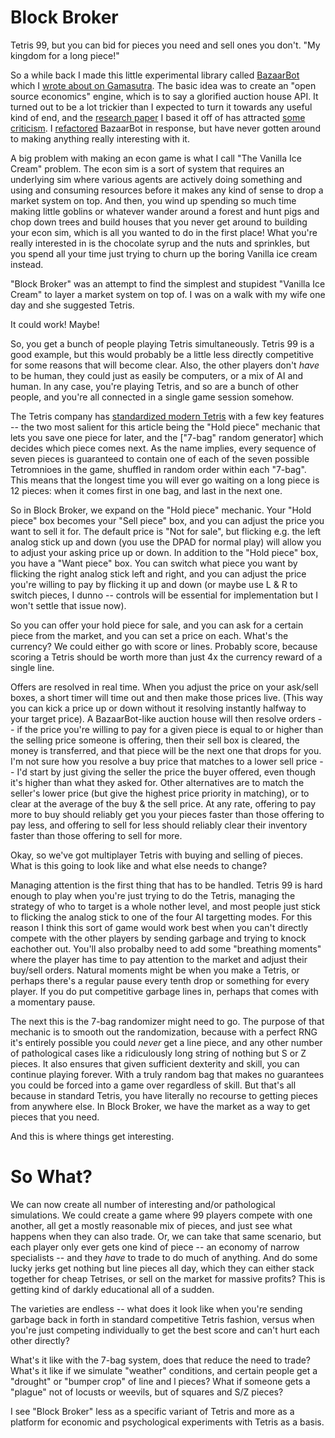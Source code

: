 # Block Broker

Tetris 99, but you can bid for pieces you need and sell ones you don't. 
"My kingdom for a long piece!"

So a while back I made this little experimental library called [BazaarBot](https://github.com/larsiusprime/bazaarBot)
which I [wrote about on Gamasutra](https://www.gamasutra.com/blogs/LarsDoucet/20130603/193491/BazaarBot_An_OpenSource_Economics_Engine.php).
The basic idea was to create an "open source economics" engine, which is to say
a glorified auction house API. It turned out to be a lot trickier than I 
expected to turn it towards any useful kind of end, and the [research paper](https://www.academia.edu/2600455/Emergent_Economies_for_Role_Playing_Games) I 
based it off of has attracted [some criticism](https://github.com/larsiusprime/bazaarBot/issues/17).
I [refactored](https://github.com/larsiusprime/bazaarBot/tree/refactor) BazaarBot
in response, but have never gotten around to making anything really interesting
with it.

A big problem with making an econ game is what I call "The Vanilla Ice Cream" problem.
The econ sim is a sort of system that requires an underlying sim where various
agents are actively doing something and using and consuming resources before it
makes any kind of sense to drop a market system on top. And then, you wind up
spending so much time making little goblins or whatever wander around a forest
and hunt pigs and chop down trees and build houses that you never get around to
building your econ sim, which is all you wanted to do in the first place! What
you're really interested in is the chocolate syrup and the nuts and sprinkles,
but you spend all your time just trying to churn up the boring Vanilla ice 
cream instead.

"Block Broker" was an attempt to find the simplest and stupidest "Vanilla Ice
Cream" to layer a market system on top of. I was on a walk with my wife one day
and she suggested Tetris.

It could work! Maybe!

So, you get a bunch of people playing Tetris simultaneously. Tetris 99 is a good
example, but this would probably be a little less directly competitive for some
reasons that will become clear. Also, the other players don't *have* to be
human, they could just as easily be computers, or a mix of AI and human. In any
case, you're playing Tetris, and so are a bunch of other people, and you're all
connected in a single game session somehow.

The Tetris company has [standardized modern Tetris](https://tetris.fandom.com/wiki/Tetris_Guideline)
with a few key features -- the two most salient for this article being the "Hold
piece" mechanic that lets you save one piece for later, and the ["7-bag" random
generator] which decides which piece comes next. As the name implies, every 
sequence of seven pieces is guaranteed to contain one of each of the seven 
possible Tetromnioes in the game, shuffled in random order within each "7-bag".
This means that the longest time you will ever go waiting on a long piece is 12
pieces: when it comes first in one bag, and last in the next one.

So in Block Broker, we expand on the "Hold piece" mechanic. Your "Hold piece"
box becomes your "Sell piece" box, and you can adjust the price you want to sell
it for. The default price is "Not for sale", but flicking e.g. the left analog 
stick up and down (you use the DPAD for normal play) will allow you to adjust 
your asking price up or down. In addition to the "Hold piece" box, you have a 
"Want piece" box. You can switch what piece you want by flicking the right 
analog stick left and right, and you can adjust the price you're willing to pay
by flicking it up and down (or maybe use L & R to switch pieces, I dunno -- 
controls will be essential for implementation but I won't settle that issue now).

So you can offer your hold piece for sale, and you can ask for a certain piece
from the market, and you can set a price on each. What's the currency? We could
either go with score or lines. Probably score, because scoring a Tetris should
be worth more than just 4x the currency reward of a single line.

Offers are resolved in real time. When you adjust the price on your ask/sell
boxes, a short timer will time out and then make those prices live. (This way
you can kick a price up or down without it resolving instantly halfway to your
target price). A BazaarBot-like auction house will then resolve orders -- if the
price you're willing to pay for a given piece is equal to or higher than the 
selling price someone is offering, then their sell box is cleared, the money is
transferred, and that piece will be the next one that drops for you. I'm not 
sure how you resolve a buy price that matches to a lower sell price -- I'd start
by just giving the seller the price the buyer offered, even though it's higher
than what they asked for. Other alternatives are to match the seller's lower
price (but give the highest price priority in matching), or to clear at the 
average of the buy & the sell price. At any rate, offering to pay more to buy
should reliably get you your pieces faster than those offering to pay less, and
offering to sell for less should reliably clear their inventory faster than 
those offering to sell for more.

Okay, so we've got multiplayer Tetris with buying and selling of pieces. What is
this going to look like and what else needs to change?

Managing attention is the first thing that has to be handled. Tetris 99 is hard
enough to play when you're just trying to do the Tetris, managing the strategy
of who to target is a whole nother level, and most people just stick to flicking
the analog stick to one of the four AI targetting modes. For this reason I think
this sort of game would work best when you can't directly compete with the other
players by sending garbage and trying to knock eachother out. You'll also 
probalby need to add some "breathing moments" where the player has time to pay
attention to the market and adjust their buy/sell orders. Natural moments might
be when you make a Tetris, or perhaps there's a regular pause every tenth drop
or something for every player. If you do put competitive garbage lines in, 
perhaps that comes with a momentary pause.

The next this is the 7-bag randomizer might need to go. The purpose of that
mechanic is to smooth out the randomization, because with a perfect RNG it's
entirely possible you could *never* get a line piece, and any other number of
pathological cases like a ridiculously long string of nothing but S or Z pieces.
It also ensures that given sufficient dexterity and skill, you can continue
playing forever. With a truly random bag that makes no guarantees you could be
forced into a game over regardless of skill. But that's all because in standard
Tetris, you have literally no recourse to getting pieces from anywhere else. In 
Block Broker, we have the market as a way to get pieces that you need.

And this is where things get interesting.
 
# So What?

We can now create all number of interesting and/or pathological simulations. We
could create a game where 99 players compete with one another, all get a mostly
reasonable mix of pieces, and just see what happens when they can also trade.
Or, we can take that same scenario, but each player only ever gets one kind of
piece -- an economy of narrow specialists -- and they *have* to trade to do much
of anything. And do some lucky jerks get nothing but line pieces all day, which
they can either stack together for cheap Tetrises, or sell on the market for 
massive profits? This is getting kind of darkly educational all of a sudden.

The varieties are endless -- what does it look like when you're sending garbage 
back in forth in standard competitive Tetris fashion, versus when you're just 
competing individually to get the best score and can't hurt each other directly?

What's it like with the 7-bag system, does that reduce the need to trade?
What's it like if we simulate "weather" conditions, and certain people get a 
"drought" or "bumper crop" of line and l pieces? What if someone gets a "plague"
not of locusts or weevils, but of squares and S/Z pieces?

I see "Block Broker" less as a specific variant of Tetris and more as a platform
for economic and psychological experiments with Tetris as a basis.